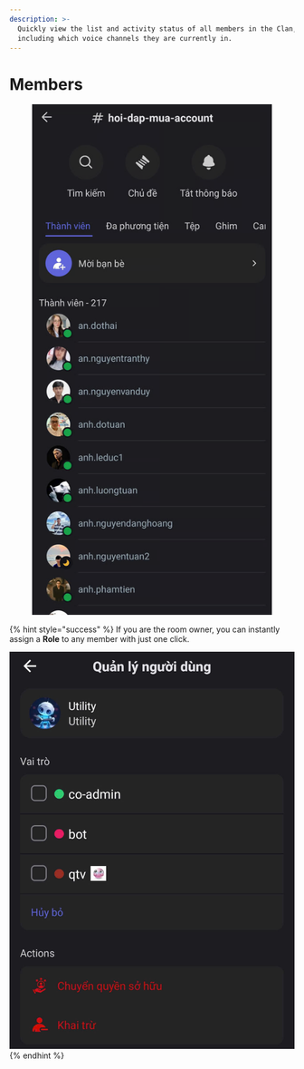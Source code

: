 ```yaml
---
description: >-
  Quickly view the list and activity status of all members in the Clan,
  including which voice channels they are currently in.
---
```


# Members

<figure><img src="../../../../../../.gitbook/assets/image (80).png" alt=""><figcaption></figcaption></figure>

{% hint style="success" %}
If you are the room owner, you can instantly assign a **Role** to any member with just one click.

![](<../../../../../../.gitbook/assets/image (81).png>)
{% endhint %}
